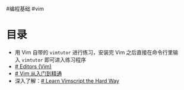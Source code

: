 #编程基础 #vim
# 目录

- 用 Vim 自带的 `vimtutor` 进行练习，安装完 Vim 之后直接在命令行里输入 `vimtutor` 即可进入练习程序
- [# Editors (Vim)](https://missing.csail.mit.edu/2020/editors/)
- [# Vim 从入门到精通](https://gitlab.com/wsdjeg/vim-galore-zh_cn# )
- 深入了解：[# Learn Vimscript the Hard Way](https://learnvimscriptthehardway.stevelosh.com/)